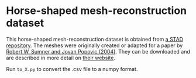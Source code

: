 # Horse-shaped mesh-reconstruction dataset

This horse-shaped mesh-reconstruction dataset is obtained from [a STAD
repository](https://github.com/vda-lab/pySTAD). The meshes were originally
created or adapted for a paper by [Robert W. Sumner and Jovan Popovic
(2004)](https://dl.acm.org/doi/10.1145/1015706.1015736#d17686678e1). They
can be downloaded and are described in more detail on [their
website](https://people.csail.mit.edu/sumner/research/deftransfer/data.html).

Run `to_X.py` to convert the .csv file to a numpy format.